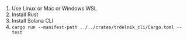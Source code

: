 1. Use Linux or Mac or Windows WSL
1. Install Rust
1. Install Solana CLI
1. `cargo run --manifest-path ../../crates/trdelnik_cli/Cargo.toml -- test`
